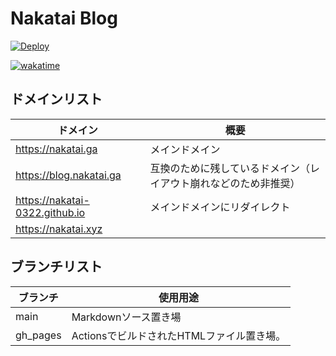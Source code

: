 # Nakatai Blog

[![Deploy](https://github.com/Nakatai-0322/Blog/actions/workflows/pages.yml/badge.svg?branch=main)](https://github.com/Nakatai-0322/Blog/actions/workflows/pages.yml)

[![wakatime](https://wakatime.com/badge/github/Nakatai-0322/Blog.svg)](https://wakatime.com/badge/github/Nakatai-0322/Blog)

## ドメインリスト

| ドメイン                               | 概要                   |
| ---------------------------------- | -------------------- |
| <https://nakatai.ga>               | メインドメイン              |
| <https://blog.nakatai.ga>          | 互換のために残しているドメイン（レイアウト崩れなどのため非推奨） |
| <https://nakatai-0322.github.io>   | メインドメインにリダイレクト       |
| <https://nakatai.xyz> ||

## ブランチリスト

| ブランチ     | 使用用途                       |
| -------- | -------------------------- |
| main     | Markdownソース置き場             |
| gh_pages | ActionsでビルドされたHTMLファイル置き場。 |
